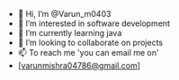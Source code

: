 - 👋 Hi, I’m @Varun_m0403
- 👀 I’m interested in software development 
- 🌱 I’m currently learning java 
- 💞️ I’m looking to collaborate on projects
- 📫 To reach me 'you can email me on'
- [varunmishra04786@gmail.com]

<!---
Varunm0403/Varunm0403 is a ✨ special ✨ repository because its `README.md` (this file) appears on your GitHub profile.
You can click the Preview link to take a look at your changes.
--->
